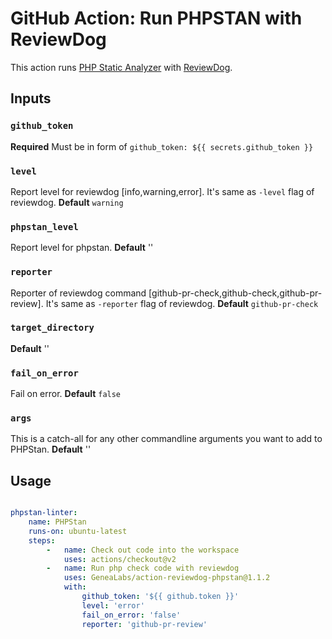 # GitHub Action: Run PHPSTAN with ReviewDog
This action runs [PHP Static Analyzer](https://phpstan.org) with [ReviewDog](https://github.com/reviewdog/reviewdog).

## Inputs
### `github_token`
**Required** Must be in form of `github_token: ${{ secrets.github_token }}`

### `level`
Report level for reviewdog [info,warning,error]. It's same as `-level` flag of reviewdog.
**Default** `warning`

### `phpstan_level`
Report level for phpstan.
**Default** ''

### `reporter`
Reporter of reviewdog command [github-pr-check,github-check,github-pr-review]. It's same as `-reporter` flag of reviewdog.
**Default** `github-pr-check`

### `target_directory`
**Default** ''

### `fail_on_error`
Fail on error.
**Default** `false`

### `args`
This is a catch-all for any other commandline arguments you want to add to PHPStan.
**Default** ''

## Usage
```yml

phpstan-linter:
    name: PHPStan
    runs-on: ubuntu-latest
    steps:
        -   name: Check out code into the workspace
            uses: actions/checkout@v2
        -   name: Run php check code with reviewdog
            uses: GeneaLabs/action-reviewdog-phpstan@1.1.2
            with:
                github_token: '${{ github.token }}'
                level: 'error'
                fail_on_error: 'false'
                reporter: 'github-pr-review'
```

